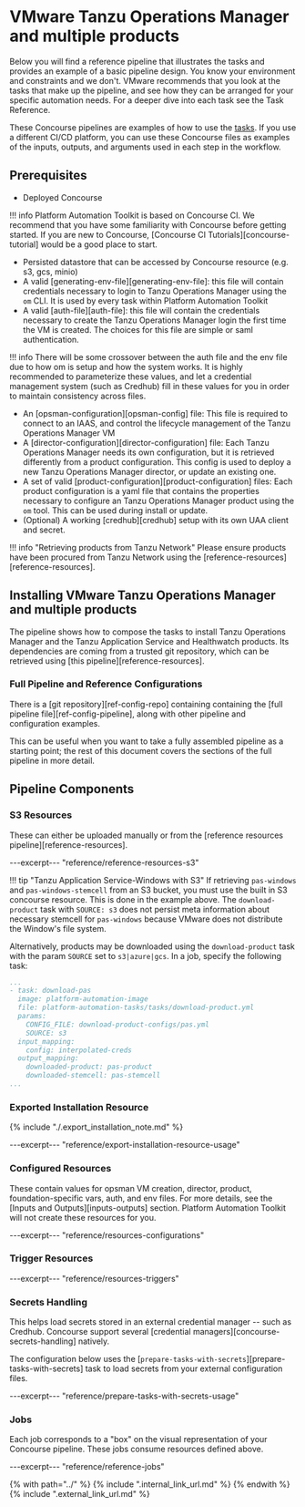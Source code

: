 # VMware Tanzu Operations Manager and multiple products

Below you will find a reference pipeline that illustrates the tasks and provides an example of a basic pipeline design. You know your environment and constraints and we don't. VMware recommends that you look at the tasks that make up the pipeline, and see how they can be arranged for your specific automation needs. For a deeper dive into each task see the Task Reference.

These Concourse pipelines are examples of how to use the [tasks](../tasks.md). If you use a different CI/CD platform, you can use these Concourse files as examples of the inputs, outputs, and arguments used in each step in the workflow.

## Prerequisites

* Deployed Concourse

!!! info
    Platform Automation Toolkit is based on Concourse CI.
    We recommend that you have some familiarity with Concourse before getting started.
    If you are new to Concourse, [Concourse CI Tutorials][concourse-tutorial] would be a good place to start.

* Persisted datastore that can be accessed by Concourse resource (e.g. s3, gcs, minio)
* A valid [generating-env-file][generating-env-file]: this file will contain credentials necessary to login to Tanzu Operations Manager using the `om` CLI.
It is used by every task within Platform Automation Toolkit
* A valid [auth-file][auth-file]: this file will contain the credentials necessary to create the Tanzu Operations Manager login the first time
the VM is created. The choices for this file are simple or saml authentication.

!!! info
    There will be some crossover between the auth file and the env file due to how om is setup and how the system works. It is highly recommended to parameterize these values, and let a credential management system (such as Credhub) fill in these values for you in order to maintain consistency across files.

* An [opsman-configuration][opsman-config] file: This file is required to connect to an IAAS, and control the lifecycle management
 of the Tanzu Operations Manager VM
* A [director-configuration][director-configuration] file: Each Tanzu Operations Manager needs its own configuration, but it is retrieved differently from
a product configuration. This config is used to deploy a new Tanzu Operations Manager director, or update an existing one.
* A set of valid [product-configuration][product-configuration] files: Each product configuration is a yaml file that contains the properties
necessary to configure an Tanzu Operations Manager product using the `om` tool. This can be used during install or update.
* (Optional) A working [credhub][credhub] setup with its own UAA client and secret.


!!! info "Retrieving products from Tanzu Network"
    Please ensure products have been procured from Tanzu Network using the [reference-resources][reference-resources].

## Installing VMware Tanzu Operations Manager and multiple products

The pipeline shows how to compose the tasks
to install Tanzu Operations Manager and the Tanzu Application Service and Healthwatch products.
Its dependencies are coming from a trusted git repository,
which can be retrieved using [this pipeline][reference-resources].

### Full Pipeline and Reference Configurations

There is a [git repository][ref-config-repo]
containing containing the [full pipeline file][ref-config-pipeline],
along with other pipeline and configuration examples.

This can be useful when you want to take
a fully assembled pipeline as a starting point;
the rest of this document covers the sections of the full pipeline in more detail.

## Pipeline Components

### S3 Resources

These can either be uploaded manually or from the [reference resources pipeline][reference-resources].

---excerpt--- "reference/reference-resources-s3"
  
!!! tip "Tanzu Application Service-Windows with S3"
    If retrieving `pas-windows` and `pas-windows-stemcell` from an S3 bucket,
    you must use the built in S3 concourse resource.
    This is done in the example above.
    The `download-product` task with `SOURCE: s3` does not persist meta information 
    about necessary stemcell for `pas-windows`
    because VMware does not distribute the Window's file system. 
    
Alternatively, products may be downloaded using the `download-product` task with
the param `SOURCE` set to `s3|azure|gcs`.
In a job, specify the following task:

```yaml
...
- task: download-pas
  image: platform-automation-image
  file: platform-automation-tasks/tasks/download-product.yml
  params:
    CONFIG_FILE: download-product-configs/pas.yml
    SOURCE: s3
  input_mapping:
    config: interpolated-creds
  output_mapping:
    downloaded-product: pas-product
    downloaded-stemcell: pas-stemcell
...
```

### Exported Installation Resource

{% include "./.export_installation_note.md" %}

---excerpt--- "reference/export-installation-resource-usage"

### Configured Resources

These contain values for
opsman VM creation, director, product, foundation-specific vars, auth, and env files.
For more details, see the [Inputs and Outputs][inputs-outputs] section.
Platform Automation Toolkit will not create these resources for you.

---excerpt--- "reference/resources-configurations"

### Trigger Resources

---excerpt--- "reference/resources-triggers"

### Secrets Handling

This helps load secrets stored in an external credential manager -- such as Credhub.
Concourse support several [credential managers][concourse-secrets-handling] natively.
 
The configuration below uses the [`prepare-tasks-with-secrets`][prepare-tasks-with-secrets] task
to load secrets from your external configuration files.

---excerpt--- "reference/prepare-tasks-with-secrets-usage"

### Jobs

Each job corresponds to a "box"
on the visual representation of your Concourse pipeline.
These jobs consume resources defined above.

---excerpt--- "reference/reference-jobs"

{% with path="../" %}
    {% include ".internal_link_url.md" %}
{% endwith %}
{% include ".external_link_url.md" %}
